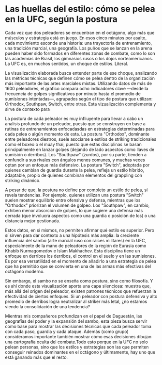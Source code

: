 
# Las huellas del estilo: cómo se pelea en la UFC, según la postura

Cada vez que dos peleadores se encuentran en el octágono, algo más que músculos y estrategia está en juego. En esos cinco minutos por asalto, cada movimiento esconde una historia: una trayectoria de entrenamiento, una tradición marcial, una geografía. Los puños que se lanzan en la arena pueden haber sido formados en diferentes zonas de combate, como lo son las academias de Brasil, los gimnasios rusos o los dojos norteamericanos. La UFC es, en muchos sentidos, un choque de estilos. Literal.

La visualización elaborada busca entender parte de ese choque, analizando las métricas técnicas que definen cómo se pelea dentro de la organización más importante de las artes marciales mixtas. Utilizando datos de más de 1600 peleadores, el gráfico compara ocho indicadores clave —desde la frecuencia de golpes significativos por minuto hasta el promedio de sumisiones intentadas—, agrupados según el tipo de postura que utilizan: Orthodox, Southpaw, Switch, entre otras. Esta vizualización complementa y sirve de contexto para 

La postura de cada peleador es muy infliuyente para llevar a cabo un analisis profundo de un peleador, puesto que se construyen en base a rutinas de entrenamientos enfocadasdas en estrategias determinadas para cada pelea o algún momento de esta.  La postura "Orthodox", dominante entre peleadores diestros, suele asociarse a estilos de striking tradicionales como el boxeo o el muay thai, puesto que estas disciplinas se basan principalmente en lanzar golpes (dejando de lado aspectos como llaves de sumisión o derribos). Los "Southpaw" (zurdos), por su parte, tienden a confundir a sus rivales con ángulos menos comunes, y muchas veces optan por un enfoque más defensivo. La postura "Switch", adoptada por quienes cambian de guardia durante la pelea, refleja un estilo híbrido, adaptable, propio de quienes combinan elementos del grappling con striking dinámico.

A pesar de que, la postura no define por completo un estilo de pelea, sí revela tendencias. Por ejemplo, quienes utilizan una postura "Switch" suelen mostrar equilibrio entre ofensiva y defensa, mientras que los "Orthodox" priorizan el volumen de golpeo. Los "Southpaw", en cambio, exhiben menor absorción de golpes, lo que sugiere una defensa más cerrada (que involucra aspectos como una guardia o posición de los) o una distancia mejor gestionada.

Estos datos, en sí mismos, no permiten afirmar qué estilo es superior. Pero sí sirven para dar contexto a una hipótesis más amplia: la creciente influencia del sambo (arte marcial ruso con raíces militares) en la UFC, especialmente de la mano de peleadores de la región de Eurasia como Khabib Nurmagomedov e Islam Makhachev. Esta disciplina tiene un enfoque en derribos los derribos, el control en el suelo y en las sumisiones. Es por esa versatilidad en el momento de añadirlo a una estrategia de pelea que ha permitido que se convierta en una de las armas más efectivas del octágono moderno.

Sin embargo, el sambo no se enseña como postura, sino como filosofía. Y es ahí donde esta visualización aporta una capa silenciosa: muestra que, más allá del origen del peleador, existen patrones técnicos que refuerzan la efectividad de ciertos enfoques. Si un peleador con postura defensiva y alto promedio de derribos logra neutralizar al striker más letal, ¿no estamos viendo la consolidación de una tendencia?

Mientras mis compañeros profundizan en el papel de Daguestán, las geografías del poder y la expansión del sambo, esta pieza busca servir como base para mostrar las decisiones técnicas que cada peleador toma con cada paso, guardia y cada ataque. Además (como grupo) consideramos importante también mostrar cómo esas decisiones dibujan una cartografía oculta del combate.Todo esto porque en la UFC no solo pelean personas, sino que los estilos y estrategias son las que permiten conseguir reinados dominantes en el octágono y últimamente, hay uno que está ganando más que el resto.
